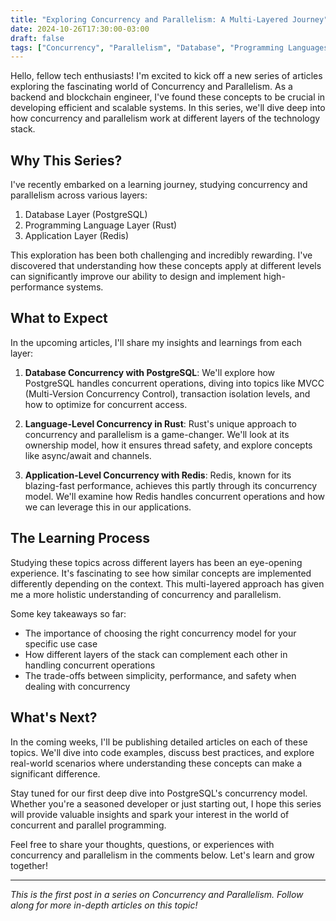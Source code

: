 ```yaml
---
title: "Exploring Concurrency and Parallelism: A Multi-Layered Journey"
date: 2024-10-26T17:30:00-03:00
draft: false
tags: ["Concurrency", "Parallelism", "Database", "Programming Languages", "Applications", "Rust", "Redis", "Postgres"]
---
```


Hello, fellow tech enthusiasts! I'm excited to kick off a new series of articles exploring the fascinating world of Concurrency and Parallelism. As a backend and blockchain engineer, I've found these concepts to be crucial in developing efficient and scalable systems. In this series, we'll dive deep into how concurrency and parallelism work at different layers of the technology stack.

## Why This Series?

I've recently embarked on a learning journey, studying concurrency and parallelism across various layers:

1. Database Layer (PostgreSQL)
2. Programming Language Layer (Rust)
3. Application Layer (Redis)

This exploration has been both challenging and incredibly rewarding. I've discovered that understanding how these concepts apply at different levels can significantly improve our ability to design and implement high-performance systems.

## What to Expect

In the upcoming articles, I'll share my insights and learnings from each layer:

1. **Database Concurrency with PostgreSQL**: We'll explore how PostgreSQL handles concurrent operations, diving into topics like MVCC (Multi-Version Concurrency Control), transaction isolation levels, and how to optimize for concurrent access.

2. **Language-Level Concurrency in Rust**: Rust's unique approach to concurrency and parallelism is a game-changer. We'll look at its ownership model, how it ensures thread safety, and explore concepts like async/await and channels.

3. **Application-Level Concurrency with Redis**: Redis, known for its blazing-fast performance, achieves this partly through its concurrency model. We'll examine how Redis handles concurrent operations and how we can leverage this in our applications.

## The Learning Process

Studying these topics across different layers has been an eye-opening experience. It's fascinating to see how similar concepts are implemented differently depending on the context. This multi-layered approach has given me a more holistic understanding of concurrency and parallelism.

Some key takeaways so far:
- The importance of choosing the right concurrency model for your specific use case
- How different layers of the stack can complement each other in handling concurrent operations
- The trade-offs between simplicity, performance, and safety when dealing with concurrency

## What's Next?

In the coming weeks, I'll be publishing detailed articles on each of these topics. We'll dive into code examples, discuss best practices, and explore real-world scenarios where understanding these concepts can make a significant difference.

Stay tuned for our first deep dive into PostgreSQL's concurrency model. Whether you're a seasoned developer or just starting out, I hope this series will provide valuable insights and spark your interest in the world of concurrent and parallel programming.

Feel free to share your thoughts, questions, or experiences with concurrency and parallelism in the comments below. Let's learn and grow together!

---

*This is the first post in a series on Concurrency and Parallelism. Follow along for more in-depth articles on this topic!*